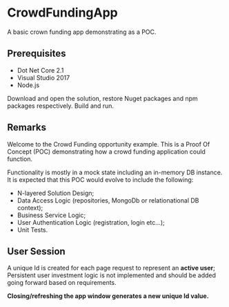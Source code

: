 # CrowdFundingApp
A basic crown funding app demonstrating as a POC.

<h2>Prerequisites</h2>
<ul>
<li>Dot Net Core 2.1</li>
<li>Visual Studio 2017</li>
<li>Node.js</li>
</ul>

Download and open the solution, restore Nuget packages and npm packages respectively. Build and run.

<h2>Remarks</h2>
  Welcome to the Crowd Funding opportunity example. This is a Proof Of Concept (POC) demonstrating how a crowd funding application could function.

  Functionality is mostly in a mock state including an in-memory DB instance.  It is expected that this POC would evolve to include the following:
  <ul>
  <li>N-layered Solution Design;</li>
  <li>Data Access Logic (repositories, MongoDb or relationational DB context);</li>
  <li>Business Service Logic;</li>
  <li>User Authentication Logic (registration, login etc...);</li>
  <li>Unit Tests.</li>
  </ul>

<h2>User Session</h2>
  A unique Id is created for each page request to represent an <b>active user</b>;
  Persistent user investment logic is not implemented and should be added going forward based on requirements.
  
  <strong>Closing/refreshing the app window generates a new unique Id value.</strong>
